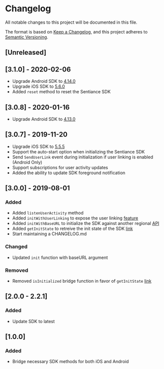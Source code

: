# Changelog
All notable changes to this project will be documented in this file.

The format is based on [Keep a Changelog](https://keepachangelog.com/en/1.0.0/),
and this project adheres to [Semantic Versioning](https://semver.org/spec/v2.0.0.html).

## [Unreleased]

## [3.1.0] - 2020-02-06
- Upgrade Android SDK to [4.14.0](https://docs.sentiance.com/sdk/changelog/android#4-14-0-31-jan-2020)
- Upgrade iOS SDK to [5.6.0](https://docs.sentiance.com/sdk/changelog/ios#5-6-0-5-feb-2020)
- Added `reset` method to reset the Sentiance SDK

## [3.0.8] - 2020-01-16
- Upgrade Android SDK to [4.13.0](https://docs.sentiance.com/sdk/changelog/android#4-13-0-6-jan-2020)

## [3.0.7] - 2019-11-20
- Upgrade iOS SDK to [5.5.5](https://docs.sentiance.com/sdk/changelog/ios#5-5-5-13-nov-2019)
- Support the auto-start option when initializing the Sentiance SDK
- Send `SendUserLink` event during initialization if user linking is enabled (Android Only)
- Support subscriptions for user activity updates
- Added the ability to update SDK foreground notification

## [3.0.0] - 2019-08-01
### Added
- Added `listenUserActivity` method
- Added `initWithUserLinking` to expose the user linking [feature](https://docs.sentiance.com/guide/user-linking)
- Added `initWithBaseURL` to initialize the SDK against another regional [API](https://docs.sentiance.com/sdk/api-reference/ios/sentconfig-1#sentconfig-api)
- Added `getInitState` to retreive the init state of the SDK [link](https://docs.sentiance.com/sdk/api-reference/ios/sentsdk#getinitstate)
- Start maintaining a CHANGELOG.md

### Changed
- Updated `init` function with baseURL argument

### Removed
- Removed `isInitialized` bridge function in favor of `getInitState` [link](https://docs.sentiance.com/sdk/api-reference/ios/sentsdk#isinitialised)

## [2.0.0 - 2.2.1]
### Added
- Update SDK to latest

## [1.0.0]
### Added
- Bridge necessary SDK methods for both iOS and Android
